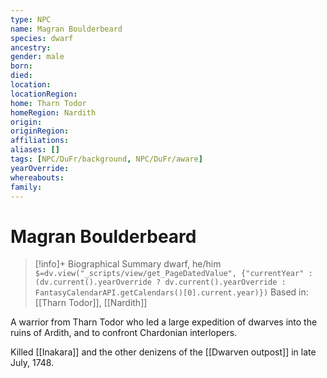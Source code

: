 ```yaml
---
type: NPC
name: Magran Boulderbeard
species: dwarf
ancestry: 
gender: male
born: 
died: 
location: 
locationRegion:
home: Tharn Todor
homeRegion: Nardith
origin:
originRegion:
affiliations: 
aliases: []
tags: [NPC/DuFr/background, NPC/DuFr/aware]
yearOverride: 
whereabouts:
family:
---
```

# Magran Boulderbeard
>[!info]+ Biographical Summary
>dwarf, he/him
>`$=dv.view("_scripts/view/get_PageDatedValue", {"currentYear" : (dv.current().yearOverride ? dv.current().yearOverride : FantasyCalendarAPI.getCalendars()[0].current.year)})`
>Based in: [[Tharn Todor]], [[Nardith]]

A warrior from Tharn Todor who led a large expedition of dwarves into the ruins of Ardith, and to confront Chardonian interlopers. 

Killed [[Inakara]] and the other denizens of the [[Dwarven outpost]] in late July, 1748.
